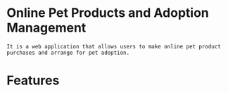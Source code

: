 # Online Pet Products and Adoption Management

    It is a web application that allows users to make online pet product purchases and arrange for pet adoption.
    
# Features
